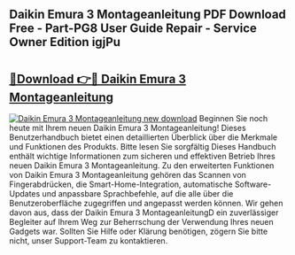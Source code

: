 ## Daikin Emura 3 Montageanleitung PDF Download Free - Part-PG8 User Guide Repair - Service Owner Edition igjPu

# <h2><a href="http://df7hux.blite.top/?on=Daikin+Emura+3+Montageanleitung">🔗Download 👉🔴 Daikin Emura 3 Montageanleitung</a></h2>

[![Daikin Emura 3 Montageanleitung new download](https://i.imgur.com/lujVjoI.png)](http://df7hux.blite.top/?on=Daikin+Emura+3+Montageanleitung)
Beginnen Sie noch heute mit Ihrem neuen Daikin Emura 3 Montageanleitung! Dieses Benutzerhandbuch bietet einen detaillierten Überblick über die Merkmale und Funktionen des Produkts. Bitte lesen Sie sorgfältig Dieses Handbuch enthält wichtige Informationen zum sicheren und effektiven Betrieb Ihres neuen Daikin Emura 3 Montageanleitung. Zu den erweiterten Funktionen von Daikin Emura 3 Montageanleitung gehören das Scannen von Fingerabdrücken, die Smart-Home-Integration, automatische Software-Updates und anpassbare Sprachbefehle, auf die alle über die Benutzeroberfläche zugegriffen und angepasst werden können. Wir gehen davon aus, dass der Daikin Emura 3 MontageanleitungD ein zuverlässiger Begleiter auf Ihrem Weg zur Beherrschung der Verwendung Ihres neuen Gadgets war. Sollten Sie Hilfe oder Klärung benötigen, zögern Sie bitte nicht, unser Support-Team zu kontaktieren.
